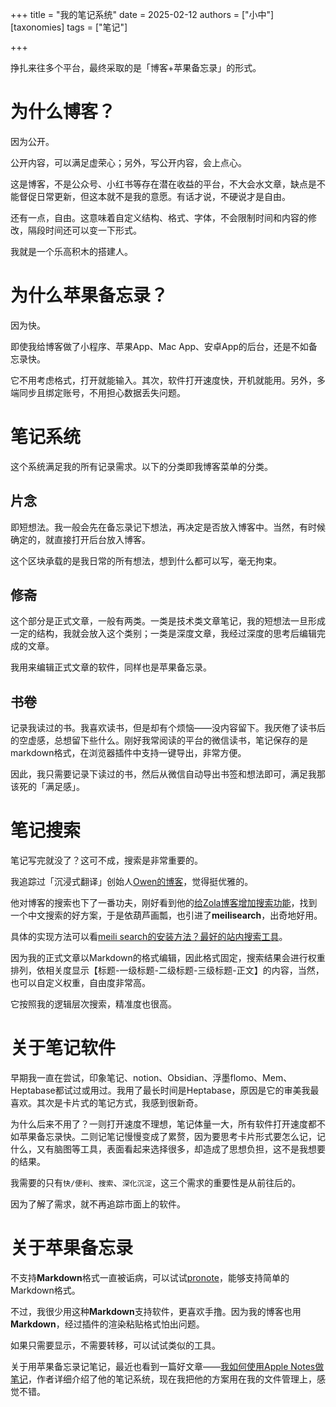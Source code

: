 +++
title = "我的笔记系统"
date = 2025-02-12
authors = ["小中"]
[taxonomies]
tags = ["笔记"]

+++

挣扎来往多个平台，最终采取的是「博客+苹果备忘录」的形式。

# 为什么博客？

因为公开。

公开内容，可以满足虚荣心；另外，写公开内容，会上点心。

这是博客，不是公众号、小红书等存在潜在收益的平台，不大会水文章，缺点是不能督促日常更新，但这本就不是我的意愿。有话才说，不硬说才是自由。

还有一点，自由。这意味着自定义结构、格式、字体，不会限制时间和内容的修改，隔段时间还可以变一下形式。

我就是一个乐高积木的搭建人。

# 为什么苹果备忘录？

因为快。

即使我给博客做了小程序、苹果App、Mac App、安卓App的后台，还是不如备忘录快。

它不用考虑格式，打开就能输入。其次，软件打开速度快，开机就能用。另外，多端同步且绑定账号，不用担心数据丢失问题。

# 笔记系统

这个系统满足我的所有记录需求。以下的分类即我博客菜单的分类。

## 片念

即短想法。我一般会先在备忘录记下想法，再决定是否放入博客中。当然，有时候确定的，就直接打开后台放入博客。

这个区块承载的是我日常的所有想法，想到什么都可以写，毫无拘束。

## 修斋

这个部分是正式文章，一般有两类。一类是技术类文章笔记，我的短想法一旦形成一定的结构，我就会放入这个类别；一类是深度文章，我经过深度的思考后编辑完成的文章。

我用来编辑正式文章的软件，同样也是苹果备忘录。

## 书卷

记录我读过的书。我喜欢读书，但是却有个烦恼——没内容留下。我厌倦了读书后的空虚感，总想留下些什么。刚好我常阅读的平台的微信读书，笔记保存的是markdown格式，在浏览器插件中支持一键导出，非常方便。

因此，我只需要记录下读过的书，然后从微信自动导出书签和想法即可，满足我那该死的「满足感」。

# 笔记搜索

笔记写完就没了？这可不成，搜索是非常重要的。

我追踪过「沉浸式翻译」创始人[Owen的博客](https://www.owenyoung.com/blog/about-notes/)，觉得挺优雅的。

他对博客的搜索也下了一番功夫，刚好看到他的[给Zola博客增加搜索功能](https://www.owenyoung.com/blog/add-search/#zi-tuo-guan-fang-an)，找到一个中文搜索的好方案，于是依葫芦画瓢，也引进了**meilisearch**，出奇地好用。

具体的实现方法可以看[meili search的安装方法？最好的站内搜索工具](@/blog/meili-search.md)。

因为我的正式文章以Markdown的格式编辑，因此格式固定，搜索结果会进行权重排列，依相关度显示【标题-一级标题-二级标题-三级标题-正文】的内容，当然，也可以自定义权重，自由度非常高。

它按照我的逻辑层次搜索，精准度也很高。

# 关于笔记软件

早期我一直在尝试，印象笔记、notion、Obsidian、浮墨flomo、Mem、Heptabase都试过或用过。我用了最长时间是Heptabase，原因是它的审美我最喜欢。其次是卡片式的笔记方式，我感到很新奇。

为什么后来不用了？一则打开速度不理想，笔记体量一大，所有软件打开速度都不如苹果备忘录快。二则记笔记慢慢变成了累赘，因为要思考卡片形式要怎么记，记什么，又有脑图等工具，表面看起来选择很多，却造成了思想负担，这不是我想要的结果。

我需要的只有`快/便利`、`搜索`、`深化沉淀`，这三个需求的重要性是从前往后的。

因为了解了需求，就不再追踪市面上的软件。

# 关于苹果备忘录

不支持**Markdown**格式一直被诟病，可以试试[pronote](https://www.pronotes.app/)，能够支持简单的Markdown格式。

不过，我很少用这种**Markdown**支持软件，更喜欢手撸。因为我的博客也用**Markdown**，经过插件的渲染粘贴格式怕出问题。

如果只需要显示，不需要转移，可以试试类似的工具。

关于用苹果备忘录记笔记，最近也看到一篇好文章——[我如何使用Apple Notes做笔记](https://lutaonan.com/blog/apple-notes-and-para/)，作者详细介绍了他的笔记系统，现在我把他的方案用在我的文件管理上，感觉不错。
